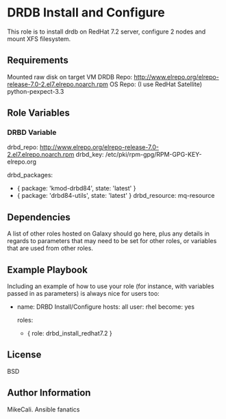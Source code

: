 DRDB Install and Configure
=========

This role is to install drdb on RedHat 7.2 server, configure 2 nodes and mount XFS filesystem.

Requirements
------------

Mounted raw disk on target VM
DRDB Repo: http://www.elrepo.org/elrepo-release-7.0-2.el7.elrepo.noarch.rpm
OS Repo: (I use RedHat Satellite)
python-pexpect-3.3

Role Variables
--------------

### DRBD Variable
drbd_repo: http://www.elrepo.org/elrepo-release-7.0-2.el7.elrepo.noarch.rpm
drbd_key: /etc/pki/rpm-gpg/RPM-GPG-KEY-elrepo.org

drbd_packages:
 - { package: 'kmod-drbd84', state: 'latest'  }
 - { package: 'drbd84-utils', state: 'latest' }
drbd_resource: mq-resource


Dependencies
------------

A list of other roles hosted on Galaxy should go here, plus any details in regards to parameters that may need to be set for other roles, or variables that are used from other roles.

Example Playbook
----------------

Including an example of how to use your role (for instance, with variables passed in as parameters) is always nice for users too:

- name: DRBD Install/Configure
  hosts: all
  user: rhel
  become: yes

  roles:
    - { role: drbd_install_redhat7.2 }

License
-------

BSD

Author Information
------------------

MikeCali. Ansible fanatics
